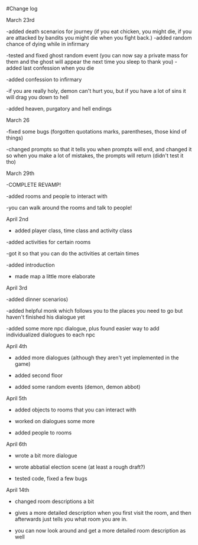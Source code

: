#Change log

March 23rd 

-added death scenarios for journey (if you eat chicken, you might die, if you are attacked by bandits you might die when you fight back.)
-added random chance of dying while in infirmary

-tested and fixed ghost random event (you can now say a private mass for them and the ghost will appear the next time you sleep to thank you)
-added last confession when you die

-added confession to infirmary

-if you are really holy, demon can't hurt you, but if you have a lot of sins it will drag you down to hell

-added heaven, purgatory and hell endings



March 26

-fixed some bugs (forgotten quotations marks, parentheses, those kind of things)

-changed prompts so that it tells you when prompts will end, and changed it so when you make a lot of mistakes, the prompts will return (didn't test it tho)




March 29th 

-COMPLETE REVAMP!

-added rooms and people to interact with

-you can walk around the rooms and talk to people!


April 2nd

- added player class, time class and activity class

-added activities for certain rooms

-got it so that you can do the activities at certain times

-added introduction

- made map a little more elaborate



April 3rd

-added dinner scenarios)

-added helpful monk which follows you to the places you need to go but haven't finished his dialogue yet

-added some more npc dialogue, plus found easier way to add individualized dialogues to each npc 



April 4th 

- added more dialogues (although they aren't yet implemented in the game)

- added second floor

- added some random events (demon, demon abbot)




April 5th

- added objects to rooms that you can interact with

- worked on dialogues some more

- added people to rooms



April 6th

- wrote a bit more dialogue

- wrote abbatial election scene (at least a rough draft?)

- tested code, fixed a few bugs




April 14th

- changed room descriptions a bit

- gives a more detailed description when you first visit the room, and then afterwards just tells you what room you are in. 

- you can now look around and get a more detailed room description as well
